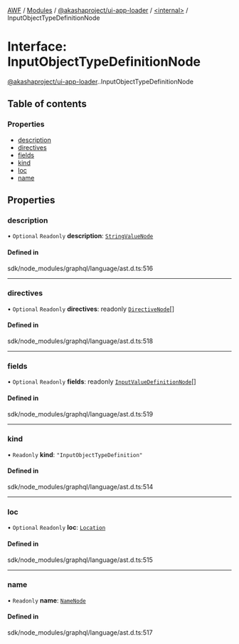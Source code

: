 [AWF](../README.md) / [Modules](../modules.md) / [@akashaproject/ui-app-loader](../modules/akashaproject_ui_app_loader.md) / [<internal\>](../modules/akashaproject_ui_app_loader._internal_.md) / InputObjectTypeDefinitionNode

# Interface: InputObjectTypeDefinitionNode

[@akashaproject/ui-app-loader](../modules/akashaproject_ui_app_loader.md).[<internal>](../modules/akashaproject_ui_app_loader._internal_.md).InputObjectTypeDefinitionNode

## Table of contents

### Properties

- [description](akashaproject_ui_app_loader._internal_.InputObjectTypeDefinitionNode.md#description)
- [directives](akashaproject_ui_app_loader._internal_.InputObjectTypeDefinitionNode.md#directives)
- [fields](akashaproject_ui_app_loader._internal_.InputObjectTypeDefinitionNode.md#fields)
- [kind](akashaproject_ui_app_loader._internal_.InputObjectTypeDefinitionNode.md#kind)
- [loc](akashaproject_ui_app_loader._internal_.InputObjectTypeDefinitionNode.md#loc)
- [name](akashaproject_ui_app_loader._internal_.InputObjectTypeDefinitionNode.md#name)

## Properties

### description

• `Optional` `Readonly` **description**: [`StringValueNode`](akashaproject_ui_app_loader._internal_.StringValueNode.md)

#### Defined in

sdk/node_modules/graphql/language/ast.d.ts:516

___

### directives

• `Optional` `Readonly` **directives**: readonly [`DirectiveNode`](akashaproject_ui_app_loader._internal_.DirectiveNode.md)[]

#### Defined in

sdk/node_modules/graphql/language/ast.d.ts:518

___

### fields

• `Optional` `Readonly` **fields**: readonly [`InputValueDefinitionNode`](akashaproject_ui_app_loader._internal_.InputValueDefinitionNode.md)[]

#### Defined in

sdk/node_modules/graphql/language/ast.d.ts:519

___

### kind

• `Readonly` **kind**: ``"InputObjectTypeDefinition"``

#### Defined in

sdk/node_modules/graphql/language/ast.d.ts:514

___

### loc

• `Optional` `Readonly` **loc**: [`Location`](../classes/akashaproject_ui_app_loader._internal_.Location.md)

#### Defined in

sdk/node_modules/graphql/language/ast.d.ts:515

___

### name

• `Readonly` **name**: [`NameNode`](akashaproject_ui_app_loader._internal_.NameNode.md)

#### Defined in

sdk/node_modules/graphql/language/ast.d.ts:517
